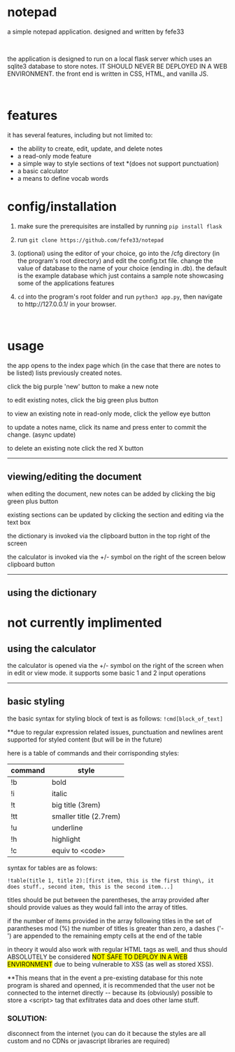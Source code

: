# notepad
<p>a simple notepad application. designed and written by fefe33</p>
<br>
<p>the application is designed to run on a local flask server which uses an sqlite3 database to store notes. IT SHOULD NEVER BE DEPLOYED IN A WEB ENVIRONMENT. the front end is written in CSS, HTML, and vanilla JS.</p>
<br>

# features
<p>it has several features, including but not limited to:</p>
<ul>
  <li>the ability to create, edit, update, and delete notes</li>
  <li>a read-only mode feature</li>
  <li>a simple way to style sections of text *(does not support punctuation)</li>
  <li>a basic calculator</li>
  <li>a means to define vocab words</li>
</ul>

# config/installation
<ol>
  <li><p>make sure the prerequisites are installed by running <code>pip install flask</code></p></li>
  <li><p>run <code>git clone https://github.com/fefe33/notepad</code></p></li>
  <li><p>(optional) using the editor of your choice, go into the /cfg directory (in the program's root directory) and edit the config.txt file. change the value of database to the name of your choice (ending in .db). the default is the example database which just contains a sample note showcasing some of the applications features</p></li>
  <li><p><code>cd</code> into the program's root folder and run <code>python3 app.py</code>, then navigate to http://127.0.0.1/ in your browser.</p></li>
</ol><br>
<p></p>

# usage 
<p>the app opens to the index page which (in the case that there are notes to be listed) lists previously created notes.</p>
<p>click the big purple 'new' button to make a new note</p>
<p>to edit existing notes, click the big green plus button</p>
<p>to view an existing note in read-only mode, click the yellow eye button</p>
<p>to update a notes name, click its name and press enter to commit the change. (async update)</p>
<p>to delete an existing note click the red X button</p>
<hr>
<h2><b>viewing/editing the document</b></h2>

<p>when editing the document, new notes can be added by clicking the big green plus button</p>
<p>existing sections can be updated by clicking the section and editing via the text box</p>
<p>the dictionary is invoked via the clipboard button in the top right of the screen</p>
<p>the calculator is invoked via the +/- symbol on the right of the screen below clipboard button</p>
<hr>

<h2><b>using the dictionary</b></h2>
<h1>not currently implimented</h1>
<!--
<p>to use the dictionary, click the clipboard and use the popup dialogue to add new words and definitions. you must be in edit mode to update words and definitions. while in edit mode, click the word or definition you wish to update and edit via the text box or input</p>
<p>(work in progress) while in read only mode, the first occurance within the entire note of each word should be underlined -- its definition [truncated to 64 chars] appearing above on hover.</p>
<p>the dictionary is also read only when viewing it in read only mode</p>
<hr>
-->
<h2><b>using the calculator</b></h2>
<p>the calculator is opened via the +/- symbol on the right of the screen when in edit or view mode. it supports some basic 1 and 2 input operations</p>
<hr>
<h2><b>basic styling</b></h2>
<p>the basic syntax for styling block of text is as follows: <code>!cmd[block_of_text]</code></p>
<p>**due to regular expression related issues, punctuation and newlines arent supported for styled content (but will be in the future)</p>
<p>here is a table of commands and their corrisponding styles:</p>
<table>
  <thead>
    <tr>
      <th>command</th>
      <th>style</th>
    </tr>
  </thead>
  <tbody>
    <tr>
      <td>!b</td>
      <td>bold</td>
    </tr>
    <tr>
      <td>!i</td>
      <td>italic</td>
    </tr>
    <tr>
      <td>!t</td>
      <td>big title (3rem)</td>
    </tr>
    <tr>
      <td>!tt</td>
      <td>smaller title (2.7rem)</td>
    </tr>
    <tr>
      <td>!u</td>
      <td>underline</td>
    </tr>
    <tr>
      <td>!h</td>
      <td>highlight</td>
    </tr><tr>
      <td>!c</td>
      <td>equiv to &lt;code&gt;</td>
    </tr>
  </tbody>
</table>
<p>syntax for tables are as folows:</p>
<code>!table(title 1, title 2):[first item, this is the first thing\, it does stuff., second item, this is the second item...]</code>
<p>titles should be put between the parentheses, the array provided after should provide values as they would fall into the array of titles.</p>
<p>if the number of items provided in the array following titles in the set of parantheses mod (%) the number of titles is greater than zero, a dashes ('-') are appended to the remaining empty cells at the end of the table </p>

<p>in theory it would also work with regular HTML tags as well, and thus should ABSOLUTELY be considered <mark>NOT SAFE TO DEPLOY IN A WEB ENVIRONMENT</mark> due to being vulnerable to XSS (as well as stored XSS).</p>
<p>**This means that in the event a pre-existing database for this note program is shared and openned, it is recommended that the user not be connected to the internet directly -- because its (obviously) possible to store a &lt;script&gt; tag that exfiltrates data and does other lame stuff.</p>
<p><h3>SOLUTION:</h3> disconnect from the internet (you can do it because the styles are all custom and no CDNs or javascript libraries are required)</p>






